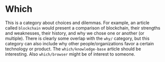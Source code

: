 # Which
This is a category about choices and dilemmas. For example,
an article called `blockchain` would present a comparison of
blockchain, their strengths and weaknesses, their history,
and why we chose one or another (or multiple). There is clearly
some overlap with the `why/` category, but this category can also
include why other people/organizations favor a certain technology
or product. The `which/knowledge-base` article should be interesting.
Also `which/browser` might be of interest to someone.